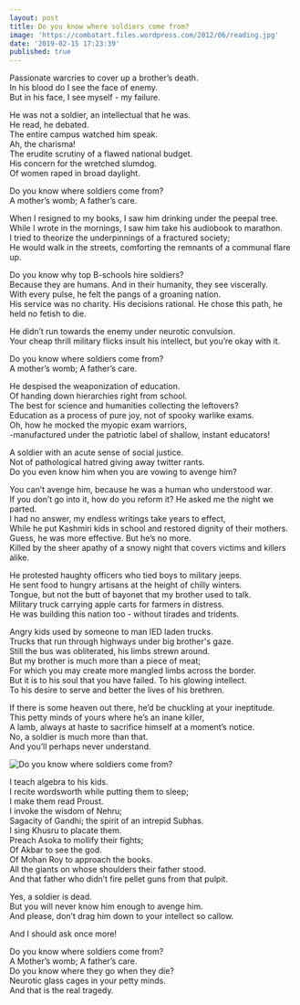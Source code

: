 ```yaml
---
layout: post
title: Do you know where soldiers come from?
image: 'https://combatart.files.wordpress.com/2012/06/reading.jpg'
date: '2019-02-15 17:23:39'
published: true
---
```


Passionate warcries to cover up a brother’s death.<br/> 
In his blood do I see the face of enemy.<br/>
But in his face, I see myself - my failure.

He was not a soldier, an intellectual that he was.<br/>
He read, he debated.<br/>
The entire campus watched him speak.<br/>
Ah, the charisma!<br/>
The erudite scrutiny of a flawed national budget.<br/>
His concern for the wretched slumdog.<br/>
Of women raped in broad daylight.

Do you know where soldiers come from?<br/>
A mother’s womb; A father’s care.

When I resigned to my books, I saw him drinking under the peepal tree.<br/>
While I wrote in the mornings, I saw him take his audiobook to marathon.<br/>
I tried to theorize the underpinnings of a fractured society;<br/>
He would walk in the streets, comforting the remnants of a communal flare up.

Do you know why top B-schools hire soldiers?<br/>
Because they are humans. And in their humanity, they see viscerally.<br/>
With every pulse, he felt the pangs of a groaning nation.<br/>
His service was no charity. His decisions rational.
He chose this path, he held no fetish to die.

He didn’t run towards the enemy under neurotic convulsion.<br/>
Your cheap thrill military flicks insult his intellect, but you’re okay with it.

Do you know where soldiers come from?<br/>
A mother’s womb; A father’s care.

He despised the weaponization of education.<br/>
Of handing down hierarchies right from school.<br/>
The best for science and humanities collecting the leftovers?<br/>
Education as a process of pure joy, not of spooky warlike exams.<br/>
Oh, how he mocked the myopic exam warriors,<br/>
-manufactured under the patriotic label of shallow, instant educators!

A soldier with an acute sense of social justice.<br/>
Not of pathological hatred giving away twitter rants.<br/>
Do you even know him when you are vowing to avenge him?

You can’t avenge him, because he was a human who understood war.<br/>
If you don’t go into it, how do you reform it? He asked me the night we parted.<br/>
I had no answer, my endless writings take years to effect,<br/>
While he put Kashmiri kids in school and restored dignity of their mothers.<br/>
Guess, he was more effective. But he’s no more.<br/>
Killed by the sheer apathy of a snowy night that covers victims and killers alike.


He protested haughty officers who tied boys to military jeeps.<br/>
He sent food to hungry artisans at the height of chilly winters.<br/>
Tongue, but not the butt of bayonet that my brother used to talk.<br/>
Military truck carrying apple carts for farmers in distress.<br/>
He was building this nation too - without tirades and tridents.

Angry kids used by someone to man IED laden trucks.<br/>
Trucks that run through highways under big brother's gaze.<br/>
Still the bus was obliterated, his limbs strewn around.<br/>
But my brother is much more than a piece of meat;<br/>
For which you may create more mangled limbs across the border.<br/>
But it is to his soul that you have failed. To his glowing intellect.<br/>
To his desire to serve and better the lives of his brethren.

If there is some heaven out there, he’d be chuckling at your ineptitude.<br/>
This petty minds of yours where he’s an inane killer,<br/>
A lamb, always at haste to sacrifice himself at a moment’s notice.<br/>
No, a soldier is much more than that.<br/>
And you’ll perhaps never understand.

![Do you know where soldiers come from?](https://combatart.files.wordpress.com/2012/06/reading.jpg)

I teach algebra to his kids.<br/>
I recite wordsworth while putting them to sleep;<br/>
I make them read Proust.<br/>
I invoke the wisdom of Nehru;<br/>
Sagacity of Gandhi; the spirit of an intrepid Subhas.<br/>
I sing Khusru to placate them.<br/>
Preach Asoka to mollify their fights;<br/>
Of Akbar to see the god.<br/> 
Of Mohan Roy to approach the books.<br/>
All the giants on whose shoulders their father stood.<br/>
And that father who didn’t fire pellet guns from that pulpit.

Yes, a soldier is dead.<br/>
But you will never know him enough to avenge him.<br/>
And please, don’t drag him down to your intellect so callow.

And I should ask once more!

Do you know where soldiers come from?<br/>
A Mother’s womb; A father’s care.<br/>
Do you know where they go when they die?<br/>
Neurotic glass cages in your petty minds.<br/>
And that is the real tragedy.
